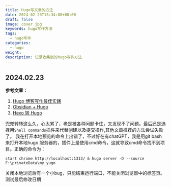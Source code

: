 ```yaml
---
title: Hugo写文章的方法
date: 2024-02-23T13:34:08+08:00
draft: false
image: cover.jpg
keywords: hugo写作方法
tags:
  - hugo写作
categories:
  - hugo
weight: 
description: 记录收集到的hugo写作方法
---
```


## 2024.02.23

**参考文章：**
1. [Hugo 博客写作最佳实践](https://blog.zhangyingwei.com/posts/2022m4d11h19m42s28/)
2. [Obsidian + Hugo](https://quantick.dev/posts/obsidian-hugo/)
3. [Hexo 转 Hugo](https://yelleis.top/p/0c0306ab/)

兜兜转转这么久，心太累了，老是被各种问题卡住，又发现不了问题。最后还是选择用`Shell commands`插件来代替创建以及提交操作,其他文章推荐的方法尝试失败了。
我在打开本地预览的命令上出错了，不过好在有chatGPT，我是用git bash来打开本地hugo 服务器的，插件上是使用cmd命令，这就导致cmd命令找不到项目。正确的命令为：
```
start chrome http://localhost:1313/ & hugo server -D --source F:\privateData\my_yugo
```
关闭本地浏览后有一个小bug，只能结束运行端口，不能关闭浏览器中的标签页。
测试最后修改日期
